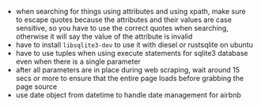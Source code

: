 - when searching for things using attributes and using xpath, make sure to escape quotes because the attributes and their values are case sensitive, so you have to use the correct quotes when searching, otherwise it will say the value of the attribute is invalid
- have to install `libsqlite3-dev` to use it with diesel or rustsqlite on ubuntu
- have to use tuples when using execute statements for sqlite3 database even when there is a single parameter
- after all parameters are in place during web scraping, wait around 15 secs or more to ensure that the entire page loads before grabbing the page source
- use date object from datetime to handle date management for airbnb
